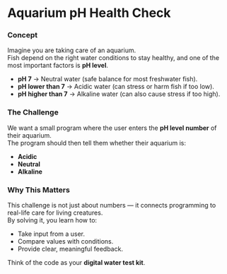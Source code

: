 ﻿# Aquarium pH Health Check  

### Concept  
Imagine you are taking care of an aquarium.  
Fish depend on the right water conditions to stay healthy, and one of the most important factors is **pH level**.  

- **pH 7** → Neutral water (safe balance for most freshwater fish).  
- **pH lower than 7** → Acidic water (can stress or harm fish if too low).  
- **pH higher than 7** → Alkaline water (can also cause stress if too high).  

### The Challenge  
We want a small program where the user enters the **pH level number** of their aquarium.  
The program should then tell them whether their aquarium is:  
- **Acidic**  
- **Neutral**  
- **Alkaline**  

### Why This Matters  
This challenge is not just about numbers — it connects programming to real-life care for living creatures.  
By solving it, you learn how to:  
- Take input from a user.  
- Compare values with conditions.  
- Provide clear, meaningful feedback.  

Think of the code as your **digital water test kit**.  
